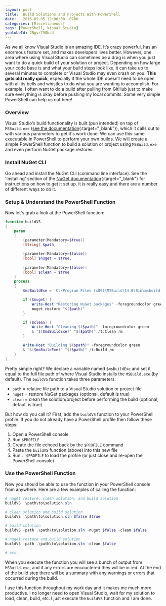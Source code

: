 ```yaml
---
layout: post
title:  Build Solutions and Projects With PowerShell
date:   2016-09-05 12:00:00 -0700
categories: [Miscellaneous]
tags: [PowerShell, Visual Studio]
youtubeId: 2Ngvr79QbsU
---
```


As we all know Visual Studio is an amazing IDE. It’s crazy powerful, has an enormous feature set, and makes developers lives better. However, one area where using Visual Studio can sometimes be a drag is when you just want to do a quick build of your solution or project. Depending on how large your code base is and what your build steps look like, it can take up to several minutes to complete or Visual Studio may even crash on you. **This gets old really quick**, especially if the whole IDE doesn’t need to be open with all its bells and whistles to do what you are wanting to accomplish. For example, I often want to do a build after pulling from GitHub just to make sure everything is okay before pushing my local commits. Some very simple PowerShell can help us out here!

### Overview

Visual Studio's build functionality is built (pun intended) on top of `MSBuild.exe` ([see the documentation](https://msdn.microsoft.com/en-us/library/ms164311.aspx){:target="_blank"}), which it calls out to with various parameters to get it's work done. We can use this same executable in PowerShell to perform your own builds. We will create a simple PowerShell function to build a solution or project using `MSBuild.exe` and even perform NuGet package restores.

### Install NuGet CLI

Go ahead and install the NuGet CLI (command line interface). See the 'Installing' section of the [NuGet documentation](https://docs.nuget.org/consume/command-line-reference){:target="_blank"} for instructions on how to get it set up. It is really easy and there are a number of different ways to do it.

### Setup & Understand the PowerShell Function

Now let's grab a look at the PowerShell function:

```powershell
function buildVS
{
    param
    (
        [parameter(Mandatory=$true)]
        [String] $path,

        [parameter(Mandatory=$false)]
        [bool] $nuget = $true,
        
        [parameter(Mandatory=$false)]
        [bool] $clean = $true
    )
    process
    {
        $msBuildExe = 'C:\Program Files (x86)\MSBuild\14.0\Bin\msbuild.exe'

        if ($nuget) {
            Write-Host "Restoring NuGet packages" -foregroundcolor green
            nuget restore "$($path)"
        }

        if ($clean) {
            Write-Host "Cleaning $($path)" -foregroundcolor green
            & "$($msBuildExe)" "$($path)" /t:Clean /m
        }

        Write-Host "Building $($path)" -foregroundcolor green
        & "$($msBuildExe)" "$($path)" /t:Build /m
    }
}
``` 

Pretty simple right? We declare a variable named `$msBuildExe` and set it equal to the full file path of where Visual Studio installs the `MSBuild.exe` (by default). The `buildVS` function takes three parameters:

- `path` = relative file path to a Visual Studio solution or project file
- `nuget` = restore NuGet packages (optional, default is true)
- `clean` = clean the solution/project before performing the build (optional, default is true)

But how do you call it? First, add the `buildVS` function to your PowerShell profile. If you do not already have a PowerShell profile then follow these steps:

1. Open a PowerShell console
2. Run `$PROFILE`
3. Create the file echoed back by the `$PROFILE` command
4. Paste the `buildVS` function (above) into this new file
5. Run `. $PROFILE` to load the profile (or just close and re-open the PowerShell console)

### Use the PowerShell Function

Now you should be able to use the function in your PowerShell console from anywhere. Here are a few examples of calling the function:

```powershell
# nuget restore, clean solution, and build solution
buildVS .\path\to\solution.sln

# clean solution and build solution
buildVS .\path\to\solution.sln $false $true

# build solution
buildVS -path .\path\to\solution.sln -nuget $false -clean $false

# nuget restore and build solution
buildVS -path .\path\to\solution.sln -clean $false

# etc.
```

When you execute the function you will see a bunch of output from `MSBuild.exe`, and if any errors are encountered they will be in red. At the end of the build step there will be a summary with any warnings or errors that occurred during the build.

I use this function throughout my work day and it makes me much more productive. I no longer need to open Visual Studio, wait for my solution to load, clean, build, etc. I just execute the `buildVS` function and I am done. 
